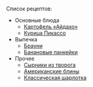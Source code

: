 Список рецептов:
- Основные блюда
  - [Картофель «Айдахо»](aidaho.md)
  - [Курица Пикассо](kurica-pikasso.md)
- Выпечка
  - [Брауни](brownie.md) 
  - [Банановые панкейки](banana.md)
- Прочее
  - [Сырники из творога](cheese_pancakes.md)
  - [Американские блины](amerikanskie-bliny.md)
  - [Классическая шарлотка](klassicheskaja-sharlotka.md)

